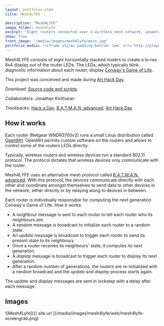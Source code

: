 ```yaml
---
layout: portfolio-item
title: Mesh4LYFE

description: "Mesh4LYFE"
image_folder: mesh4lyfe
excerpt: "Eight routers connected over a wireless mesh network, cooperating to blink Conway's Game of Life in realtime"
show: True
front_image: "/media/images/mesh4lyfe/main.jpg"
portfolio_media: "<iframe style='padding-bottom: 1em' src='http://player.vimeo.com/video/35936030?title=0&amp;byline=0&amp;portrait=0' width='640' height='360' frameborder='0' webkitAllowFullScreen allowFullScreen></iframe>"
---
```


Mesh4LYFE consists of eight horizontally stacked routers to create a lo-res 8x4 display out of the router LEDs. The LEDs, which typically blink diagnostic information about each router, display [Conway's Game of Life](http://en.wikipedia.org/wiki/Conway%27s_Game_of_Life).

This project was conceived and made during [Art Hack Day](http://arthackday.net/319scholes/).

*Download:* [Source code and scripts](https://github.com/boxysean/Mesh4LYFE)

*Collaborators:* Jonathan Kiritharan

*Trackbacks:* [Hack a Day](http://hackaday.com/2012/02/04/using-routers-as-displays/), [B.A.T.M.A.N. advanced](http://www.open-mesh.org/wiki/open-mesh/2012-02-09-batman-adv-powers-game-of-life), [Art Hack Day](http://arthackday.net/project/5/)

How it works
------------

Each router (Netgear WNDR3700v2) runs a small Linux distribution called [OpenWrt](http://www.openwrt.org). OpenWrt permits custom software on the routers and allows to control some of the routers LEDs directly.

Typically, wireless routers and wireless devices run a standard 802.11 protocol. The protocol dictates that wireless devices only communicate with the router.

Mesh4LYFE uses an alternative mesh protocol called [B.A.T.M.A.N. advanced](http://www.open-mesh.org/wiki/batman-adv). With this protocol, the devices communicate directly with each other and coordinate amongst themselves to send data to other devices in the network, either directly or by relaying along to devices in between.

Each router is individually responsible for computing the next generation Conway's Game of Life. How it works:

- A *neighbour* message is sent to each router to tell each router who its neighbours are.
- A *random* message is broadcast to initialize each router to a random state. 
- An *update* message is broadcast to trigger each router to send its present state to its neighbours.
- Once a router receives its neighbours' state, it computes its next generation.
- A *display* message is broadcast to trigger each router to display its next generation.
- After a random number of generations, the routers are re-initialized with a *random* broadcast and the *update* and *display* process starts again.

The *update* and *display* messages are sent in lockstep with a delay after each message.

Images
------

![Mesh4Lyfe]({{ site.url }}/media/images/mesh4lyfe/web/mesh4lyfe-screengrab.png)
